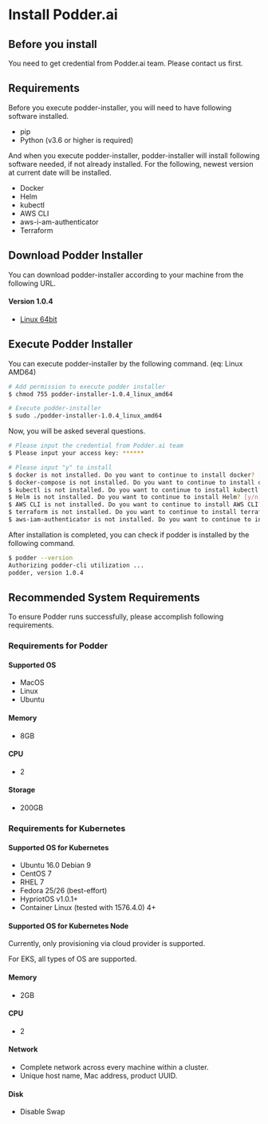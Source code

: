 # Install Podder.ai

## Before you install
You need to get credential from Podder.ai team. Please contact us first.

## Requirements
Before you execute podder-installer, you will need to have following software installed.
- pip
- Python (v3.6 or higher is required)

And when you execute podder-installer, podder-installer will install following software needed, if not already installed.
For the following, newest version at current date will be installed.
- Docker
- Helm
- kubectl
- AWS CLI
- aws-i-am-authenticator
- Terraform

## Download Podder Installer
You can download podder-installer according to your machine from the following URL.

#### Version 1.0.4

- [Linux 64bit](https://podder-downloads.s3-ap-northeast-1.amazonaws.com/podder-installer/1.0.4/podder-installer-1.0.4_linux_amd64)

## Execute Podder Installer
You can execute podder-installer by the following command. (eq:  Linux AMD64)
```bash
# Add permission to execute podder installer
$ chmod 755 podder-installer-1.0.4_linux_amd64

# Execute podder-installer
$ sudo ./podder-installer-1.0.4_linux_amd64
```

Now, you will be asked several questions.
```bash
# Please input the credential from Podder.ai team
$ Please input your access key: ******

# Please input "y" to install
$ docker is not installed. Do you want to continue to install docker? [y/n] y
$ docker-compose is not installed. Do you want to continue to install docker-compose? [y/n] y
$ kubectl is not installed. Do you want to continue to install kubectl? [y/n] y
$ Helm is not installed. Do you want to continue to install Helm? [y/n] y
$ AWS CLI is not installed. Do you want to continue to install AWS CLI? [y/n] y
$ terraform is not installed. Do you want to continue to install terraform? [y/n] y
$ aws-iam-authenticator is not installed. Do you want to continue to install aws-iam-authenticator? [y/n] y
```

After installation is completed, you can check if podder is installed by the following command.
```bash
$ podder --version
Authorizing podder-cli utilization ...
podder, version 1.0.4
```

## Recommended System Requirements
To ensure Podder runs successfully, please accomplish following requirements.

### Requirements for Podder
#### Supported OS
- MacOS
- Linux
- Ubuntu

#### Memory
- 8GB

#### CPU
- 2

#### Storage
- 200GB

### Requirements for Kubernetes
#### Supported OS for Kubernetes
- Ubuntu 16.0 Debian 9
- CentOS 7
- RHEL 7
- Fedora 25/26 (best-effort)
- HypriotOS v1.0.1+
- Container Linux (tested with 1576.4.0) 4+

#### Supported OS for Kubernetes Node
Currently, only provisioning via cloud provider is supported.

For EKS, all types of OS are supported.

#### Memory
- 2GB

#### CPU
- 2

#### Network
- Complete network across every machine within a cluster.
- Unique host name, Mac address, product UUID.

#### Disk
- Disable Swap
